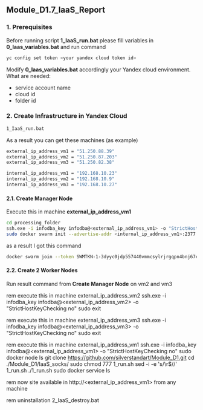 
## Module_D1.7_IaaS_Report

### 1.	Prerequisites
Before running script **1_IaaS_run.bat** please fill variables in **0_Iaas_variables.bat** and run command 

```sh
yc config set token <your yandex cloud token id>
```

Modify **0_Iaas_variables.bat** accordingly your Yandex cloud environment. What are needed:
* service account name
* cloud id
* folder id

### 2. Create Infrastructure in Yandex Cloud

```sh
1_IaaS_run.bat
```

As a result you can get these machines (as example)
```sh
external_ip_address_vm1 = "51.250.88.39"
external_ip_address_vm2 = "51.250.87.203"
external_ip_address_vm3 = "51.250.82.38"

internal_ip_address_vm1 = "192.168.10.23"
internal_ip_address_vm2 = "192.168.10.9"
internal_ip_address_vm3 = "192.168.10.27"
```

#### 2.1. Create Manager Node
Execute this in machine **external_ip_address_vm1**
```sh
cd processing_folder
ssh.exe -i infodba_key infodba@<external_ip_address_vm1> -o "StrictHostKeyChecking no" 
sudo docker swarm init --advertise-addr <internal_ip_address_vm1>:2377
```
as a result I got this command
```sh
docker swarm join --token SWMTKN-1-3dyyc0jdp557440vmmcsylrjrgqpn4bnj67eqk0grw1nqugv7i-4q1u4ev6j2e9y7c9quic1xj0b 192.168.10.23:2377
```


#### 2.2. Create 2 Worker Nodes
Run result command from **Create Manager Node** on vm2 and vm3


rem execute this in machine external_ip_address_vm2
ssh.exe -i infodba_key infodba@<external_ip_address_vm2> -o "StrictHostKeyChecking no"
sudo <docker swarm join command above>
exit

rem execute this in machine external_ip_address_vm3
ssh.exe -i infodba_key infodba@<external_ip_address_vm3> -o "StrictHostKeyChecking no"
sudo <docker swarm join command above>
exit


rem execute this in machine external_ip_address_vm1
ssh.exe -i infodba_key infodba@<external_ip_address_vm1> -o "StrictHostKeyChecking no" 
sudo docker node ls
git clone https://github.com/silverstandart/Module_D1.git
cd ./Module_D1/IaaS_socks/
sudo chmod 777 1_run.sh
sed -i -e 's/\r$//' 1_run.sh
./1_run.sh
sudo docker service ls

rem now site available in http://<external_ip_address_vm1> from any machine


rem uninstallation
2_IaaS_destroy.bat
